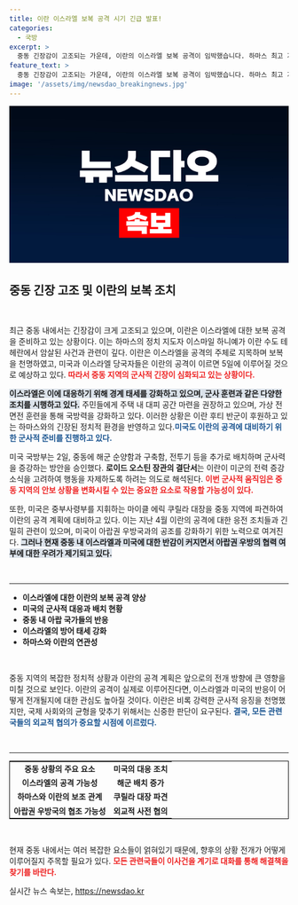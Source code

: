 ```yaml
---
title: 이란 이스라엘 보복 공격 시기 긴급 발표!
categories:
  - 국방
excerpt: >
  중동 긴장감이 고조되는 가운데, 이란의 이스라엘 보복 공격이 임박했습니다. 하마스 최고 지도자 암살 이후, 이란과 이스라엘 간 군사적 갈등이 심화되고 있습니다. 미국은 추가 군사 배치로 상황을 제어하려는 중!
feature_text: >
  중동 긴장감이 고조되는 가운데, 이란의 이스라엘 보복 공격이 임박했습니다. 하마스 최고 지도자 암살 이후, 이란과 이스라엘 간 군사적 갈등이 심화되고 있습니다. 미국은 추가 군사 배치로 상황을 제어하려는 중!
image: '/assets/img/newsdao_breakingnews.jpg'
---
```


<p><img src="/assets/img/newsdao_breakingnews.jpg" alt="ontimetimes 속보" /></p>

<h2 data-ke-size="size26">중동 긴장 고조 및 이란의 보복 조치</h2>

<p data-ke-size="size16">&nbsp;</p>

<p>최근 중동 내에서는 긴장감이 크게 고조되고 있으며, 이란은 이스라엘에 대한 보복 공격을 준비하고 있는 상황이다. 이는 하마스의 정치 지도자 이스마일 하니예가 이란 수도 테헤란에서 암살된 사건과 관련이 깊다. 이란은 이스라엘을 공격의 주체로 지목하며 보복을 천명하였고, 미국과 이스라엘 당국자들은 이란의 공격이 이르면 5일에 이루어질 것으로 예상하고 있다. <b><span style="color: #ee2323;">따라서 중동 지역의 군사적 긴장이 심화되고 있는 상황이다.</span></b></p>

<p><b><span style="background-color: #21538527;">이스라엘은 이에 대응하기 위해 경계 태세를 강화하고 있으며, 군사 훈련과 같은 다양한 조치를 시행하고 있다.</span></b> 주민들에게 주택 내 대피 공간 마련을 권장하고 있으며, 가상 전면전 훈련을 통해 국방력을 강화하고 있다. 이러한 상황은 이란 후티 반군이 후원하고 있는 하마스와의 긴장된 정치적 환경을 반영하고 있다.<b><span style="color: #1a5490;">미국도 이란의 공격에 대비하기 위한 군사적 준비를 진행하고 있다.</span></b></p>

<p>미국 국방부는 2일, 중동에 해군 순양함과 구축함, 전투기 등을 추가로 배치하며 군사력을 증강하는 방안을 승인했다. <b>로이드 오스틴 장관의 결단서</b>는 이란이 미군의 전력 증강 소식을 고려하여 행동을 자제하도록 하려는 의도로 해석된다. <b><span style="color: #ee2323;">이번 군사적 움직임은 중동 지역의 안보 상황을 변화시킬 수 있는 중요한 요소로 작용할 가능성이 있다.</span></b></p>

<p>또한, 미국은 중부사령부를 지휘하는 마이클 에릭 쿠릴라 대장을 중동 지역에 파견하여 이란의 공격 계획에 대비하고 있다. 이는 지난 4월 이란의 공격에 대한 응전 조치들과 긴밀히 관련이 있으며, 미국이 아랍권 우방국과의 공조를 강화하기 위한 노력으로 여겨진다. <b><span style="background-color: #21538527;">그러나 현재 중동 내 이스라엘과 미국에 대한 반감이 커지면서 아랍권 우방의 협력 여부에 대한 우려가 제기되고 있다.</span></b></p>

<p data-ke-size="size16">&nbsp;</p>

<hr />

<ul>
<li><b>이스라엘에 대한 이란의 보복 공격 양상</b></li>
<li><b>미국의 군사적 대응과 배치 현황</b></li>
<li><b>중동 내 아랍 국가들의 반응</b></li>
<li><b>이스라엘의 방어 태세 강화</b></li>
<li><b>하마스와 이란의 연관성</b></li>
</ul>

<p data-ke-size="size16">&nbsp;</p>

<p>중동 지역의 복잡한 정치적 상황과 이란의 공격 계획은 앞으로의 전개 방향에 큰 영향을 미칠 것으로 보인다. 이란의 공격이 실제로 이루어진다면, 이스라엘과 미국의 반응이 어떻게 전개될지에 대한 관심도 높아질 것이다. 이란은 비록 강력한 군사적 응징을 천명했지만, 국제 사회와의 균형을 맞추기 위해서는 신중한 판단이 요구된다. <b><span style="color: #1a5490;">결국, 모든 관련국들의 외교적 협의가 중요할 시점에 이르렀다.</span></b></p>

<p data-ke-size="size16">&nbsp;</p>

<hr />

<table style="width: 100%; border-collapse: collapse; border: 1px solid black;">
<tr>
<td style="text-align: center; height: 17px;"><b>중동 상황의 주요 요소</b></td>
<td style="text-align: center; height: 17px;"><b>미국의 대응 조치</b></td>
</tr>
<tr>
<td style="text-align: center; height: 17px;"><b>이스라엘의 공격 가능성</b></td>
<td style="text-align: center; height: 17px;"><b>해군 배치 증가</b></td>
</tr>
<tr>
<td style="text-align: center; height: 17px;"><b>하마스와 이란의 보조 관계</b></td>
<td style="text-align: center; height: 17px;"><b>쿠릴라 대장 파견</b></td>
</tr>
<tr>
<td style="text-align: center; height: 17px;"><b>아랍권 우방국의 협조 가능성</b></td>
<td style="text-align: center; height: 17px;"><b>외교적 사전 협의</b></td>
</tr>
</table>

<p data-ke-size="size16">&nbsp;</p>

<p>현재 중동 내에서는 여러 복잡한 요소들이 얽혀있기 때문에, 향후의 상황 전개가 어떻게 이루어질지 주목할 필요가 있다. <b><span style="color: #ee2323;"> 모든 관련국들이 이사건을 계기로 대화를 통해 해결책을 찾기를 바란다.</span></b></p>
실시간 뉴스 속보는, <a href="https://newsdao.kr" rel="dofollow">https://newsdao.kr</a>


